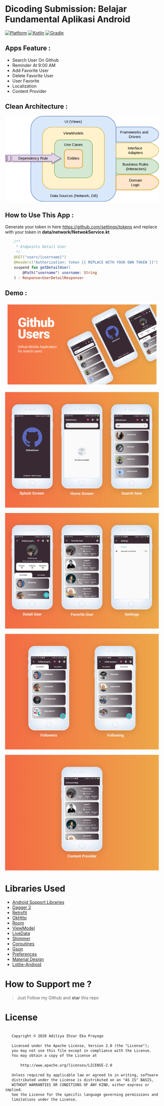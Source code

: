 
# Dicoding Submission: Belajar Fundamental Aplikasi Android
 [![Platform](https://img.shields.io/badge/platform-Android-green.svg)](http://developer.android.com/index.html) [![Kotlin](https://img.shields.io/badge/kotlin-1.4.21-orange.svg)](http://kotlinlang.org) [![Gradle](https://img.shields.io/badge/gradle-4.0.0-%2366DCB8.svg)](https://developer.android.com/studio/releases/gradle-plugin)

## Apps Feature :
- Search User On Github
- Reminder At 9:00 AM
- Add Favorite User
- Delete Favorite User
- User Favorite
- Localization
- Content Provider

## Clean Architecture :
<p align="center">
    <img src="assets/cleean.png"
        style="margin-right: 20px;"
    />
</p>

## How to Use This App :
Generate your token in here https://github.com/settings/tokens and replace with your token in **data/network/NetwokService.kt**
```kotlin
    /**
     * Endpoints Detail User
     */
    @GET("users/{username}")
    @Headers("Authorization: token {{ REPLACE WITH YOUR OWN TOKEN }}")
    suspend fun getDetailUser(
        @Path("username") username: String
    ) : Response<UserDetailResponse>
```

## Demo :

<p align="center">
    <img src="assets/med_cov.png"
        style="margin-right: 20px;"
    />
</p>

<p align="center">
    <img src="assets/low1.png"
        style="margin-right: 20px;"
    />
</p>

<p align="center">
    <img src="assets/low2.png"
        style="margin-right: 20px;"
    />
</p>


<p align="center">
    <img src="assets/low3.png"
        style="margin-right: 20px;"
    />
</p>

<p align="center">
    <img src="assets/low4.png"
        style="margin-right: 20px;"
    />
</p>

# Libraries Used
* [Android Support Libraries](https://developer.android.com/topic/libraries/support-library/index.html)
* [Dagger 2](https://google.github.io/dagger/)
* [Retrofit](http://square.github.io/retrofit/)
* [OkHttp](http://square.github.io/okhttp/)
* [Room](https://developer.android.com/topic/libraries/architecture/room.html)
* [ViewModel](https://developer.android.com/topic/libraries/architecture/viewmodel.html)
* [LiveData](https://developer.android.com/topic/libraries/architecture/livedata.html)
* [Shimmer](https://facebook.github.io/shimmer-android/#:~:text=Shimmer%20is%20an%20Android%20library,view%20in%20your%20Android%20app.&text=Shimmer%20for%20Android%20is%20implemented,the%20animation%20from%20your%20code.)
* [Coroutines](https://github.com/Kotlin/kotlinx.coroutines)
* [Gson](https://github.com/google/gson)
* [Preferences](https://developer.android.com/reference/android/preference/Preference)
* [Material Design](https://material.io/develop/android/docs/getting-started)
* [Lottie-Android](https://github.com/airbnb/lottie-android)

# How to Support me ?
> Just Follow my Github and **star** this repo

# License
```

   Copyright © 2020 Aditiya Ihzar Eka Prayogo

   Licensed under the Apache License, Version 2.0 (the "License");
   you may not use this file except in compliance with the License.
   You may obtain a copy of the License at

       http://www.apache.org/licenses/LICENSE-2.0

   Unless required by applicable law or agreed to in writing, software
   distributed under the License is distributed on an "AS IS" BASIS,
   WITHOUT WARRANTIES OR CONDITIONS OF ANY KIND, either express or implied.
   See the License for the specific language governing permissions and
   limitations under the License.

```



